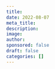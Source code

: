 ```yaml
---
title: 
date: 2022-08-07
meta_title: 
description: 
image: 
author: 
sponsored: false
draft: false
categories: []
---
```

